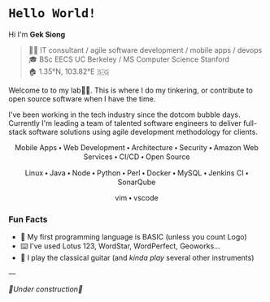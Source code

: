 # `Hello World!`

Hi I'm **Gek Siong**

> 👨‍💻 IT consultant / agile software development / mobile apps / devops  
> 🎓 BSc EECS UC Berkeley / MS Computer Science Stanford  
> 🏠 1.35°N, 103.82°E 🇸🇬

Welcome to to my lab👨‍🔬. This is where I do my tinkering, or contribute to open source software when I have the time. 

I've been working in the tech industry since the dotcom bubble days. Currently I'm leading a team of talented software engineers to deliver full-stack software solutions using agile development methodology for clients.

<p align="center">Mobile Apps ⬩ Web Development ⬩ Architecture ⬩ Security ⬩ Amazon Web Services ⬩ CI/CD ⬩ Open Source</p>
<p align="center">Linux ⬩ Java ⬩ Node ⬩ Python ⬩ Perl ⬩ Docker ⬩ MySQL ⬩ Jenkins CI ⬩ SonarQube</p>
<p align="center">vim ⬩ vscode</p>

### Fun Facts

* 💾 My first programming language is BASIC (unless you count Logo)
* ⌨️ I've used Lotus 123, WordStar, WordPerfect, Geoworks...
* 🎵 I play the classical guitar (and _kinda play_ several other instruments)

—

_🚧Under construction🚧_
